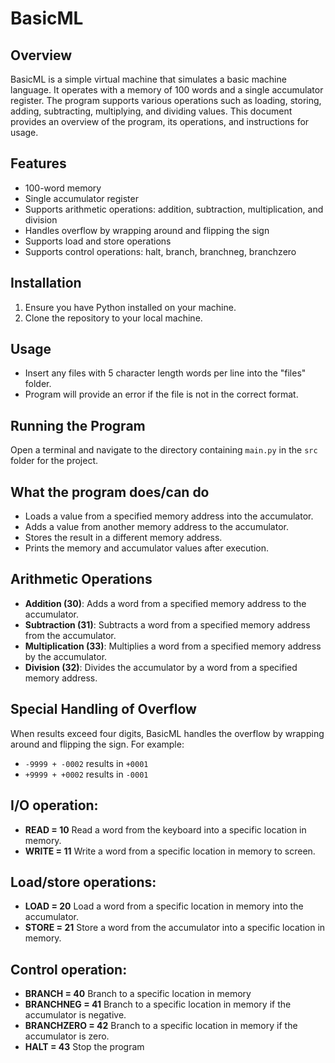 # BasicML

## Overview

BasicML is a simple virtual machine that simulates a basic machine language. It operates with a memory of 100 words and a single accumulator register. The program supports various operations such as loading, storing, adding, subtracting, multiplying, and dividing values. This document provides an overview of the program, its operations, and instructions for usage.

## Features

- 100-word memory
- Single accumulator register
- Supports arithmetic operations: addition, subtraction, multiplication, and division
- Handles overflow by wrapping around and flipping the sign
- Supports load and store operations
- Supports control operations: halt, branch, branchneg, branchzero

## Installation

1. Ensure you have Python installed on your machine.
2. Clone the repository to your local machine.

## Usage

- Insert any files with 5 character length words per line into the "files" folder.
- Program will provide an error if the file is not in the correct format.

## Running the Program

Open a terminal and navigate to the directory containing `main.py` in the `src` folder for the project.

## What the program does/can do

- Loads a value from a specified memory address into the accumulator.
- Adds a value from another memory address to the accumulator.
- Stores the result in a different memory address.
- Prints the memory and accumulator values after execution.

## Arithmetic Operations

- **Addition (30)**: Adds a word from a specified memory address to the accumulator.
- **Subtraction (31)**: Subtracts a word from a specified memory address from the accumulator.
- **Multiplication (33)**: Multiplies a word from a specified memory address by the accumulator.
- **Division (32)**: Divides the accumulator by a word from a specified memory address.

## Special Handling of Overflow

When results exceed four digits, BasicML handles the overflow by wrapping around and flipping the sign. For example:

- `-9999 + -0002` results in `+0001`
- `+9999 + +0002` results in `-0001`

## I/O operation:

- **READ = 10** Read a word from the keyboard into a specific location in memory.
- **WRITE = 11** Write a word from a specific location in memory to screen.

## Load/store operations:

- **LOAD = 20** Load a word from a specific location in memory into the accumulator.
- **STORE = 21** Store a word from the accumulator into a specific location in memory.

## Control operation:

- **BRANCH = 40** Branch to a specific location in memory
- **BRANCHNEG = 41** Branch to a specific location in memory if the accumulator is negative.
- **BRANCHZERO = 42** Branch to a specific location in memory if the accumulator is zero.
- **HALT = 43** Stop the program

